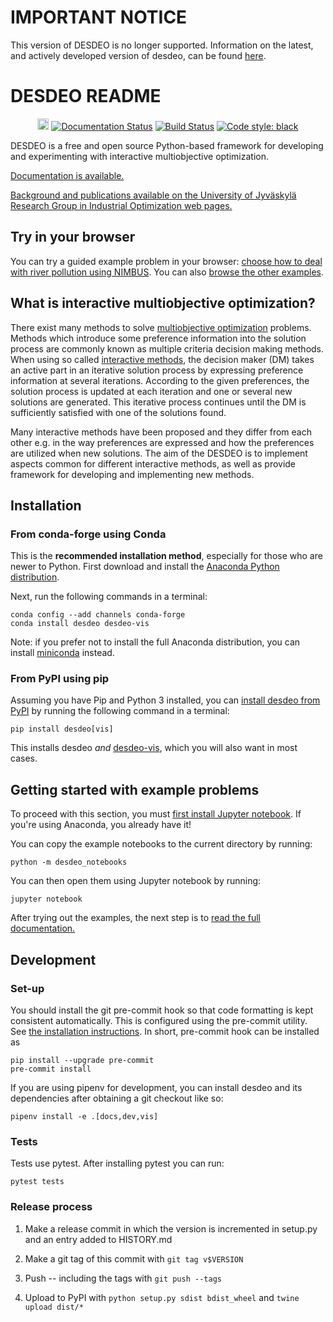 # IMPORTANT NOTICE
This version of DESDEO is no longer supported. Information on the latest, and actively developed version of desdeo,
can be found [here](https://desdeo.misitano.xyz/software).

# DESDEO README #

<p align="center">
<a href="https://badge.fury.io/py/desdeo"><img src="https://badge.fury.io/py/desdeo.svg" alt="Available on PyPI" height="18"></a>
<a href="https://desdeo.readthedocs.io/en/latest/?badge=latest"><img alt="Documentation Status" src="https://readthedocs.org/projects/desdeo/badge/?version=latest"></a>
<a href="https://travis-ci.com/industrial-optimization-group/DESDEO"><img alt="Build Status" src="https://travis-ci.com/industrial-optimization-group/DESDEO.svg?branch=master"></a>
<a href="https://github.com/ambv/black"><img alt="Code style: black" src="https://img.shields.io/badge/code%20style-black-000000.svg"></a>
</p>

DESDEO is a free and open source Python-based framework for developing and
experimenting with interactive multiobjective optimization.

[Documentation is available.](https://desdeo.readthedocs.io/en/latest/)

[Background and publications available on the University of Jyväskylä Research Group in Industrial Optimization web pages.](https://desdeo.it.jyu.fi)

## Try in your browser ##

You can try a guided example problem in your browser: [choose how to deal with
river pollution using
NIMBUS](https://mybinder.org/v2/gh/industrial-optimization-group/desdeo-vis/master?filepath=desdeo_notebooks%2Fnimbus-river-pollution.ipynb).
You can also [browse the other
examples](https://mybinder.org/v2/gh/industrial-optimization-group/desdeo-vis/master?filepath=desdeo_notebooks).

## What is interactive multiobjective optimization? ##

There exist many methods to solve [multiobjective
optimization](https://en.wikipedia.org/wiki/Multi-objective_optimization)
problems. Methods which introduce some preference information into the solution
process are commonly known as multiple criteria decision making methods. When
using so called [interactive
methods](https://en.wikipedia.org/wiki/Multi-objective_optimization#Interactive_methods),
the decision maker (DM) takes an active part in an iterative solution process
by expressing preference information at several iterations. According to the
given preferences, the solution process is updated at each iteration and one or
several new solutions are generated. This iterative process continues until the
DM is sufficiently satisfied with one of the solutions found.

Many interactive methods have been proposed and they differ from each other
e.g. in the way preferences are expressed and how the preferences are utilized
when new solutions. The aim of the DESDEO is to implement aspects common for
different interactive methods, as well as provide framework for developing and
implementing new methods.

## Installation ##

### From conda-forge using Conda ###

This is the **recommended installation method**, especially for those who are
newer to Python. First download and install the [Anaconda Python
distribution](https://www.anaconda.com/download/).

Next, run the following commands in a terminal:

    conda config --add channels conda-forge
    conda install desdeo desdeo-vis

Note: if you prefer not to install the full Anaconda distribution, you can
install [miniconda](https://conda.io/miniconda.html) instead.

### From PyPI using pip ###

Assuming you have Pip and Python 3 installed, you can [install desdeo from
PyPI](https://pypi.org/project/desdeo/) by running the following command in
a terminal:

    pip install desdeo[vis]

This installs desdeo *and*
[desdeo-vis](https://github.com/industrial-optimization-group/desdeo-vis),
which you will also want in most cases.

## Getting started with example problems ##

To proceed with this section, you must [first install Jupyter
notebook](http://jupyter.org/install). If you're using Anaconda, you already
have it!

You can copy the example notebooks to the current directory by running:

    python -m desdeo_notebooks

You can then open them using Jupyter notebook by running:

    jupyter notebook

After trying out the examples, the next step is to [read the full
documentation.](https://desdeo.readthedocs.io/en/latest/)

## Development ##

### Set-up ###

You should install the git pre-commit hook so that code formatting is kept consistent automatically. This is configured using the pre-commit utility. See [the installation instructions](https://pre-commit.com/#install). In short, pre-commit hook can be installed as

    pip install --upgrade pre-commit
    pre-commit install

If you are using pipenv for development, you can install desdeo and its
dependencies after obtaining a git checkout like so:

    pipenv install -e .[docs,dev,vis]

### Tests ###

Tests use pytest. After installing pytest you can run:

    pytest tests

### Release process ###

1. Make a release commit in which the version is incremented in setup.py and an entry added to HISTORY.md

2. Make a git tag of this commit with `git tag v$VERSION`

3. Push -- including the tags with `git push --tags`

4. Upload to PyPI with `python setup.py sdist bdist_wheel` and `twine upload dist/*`
